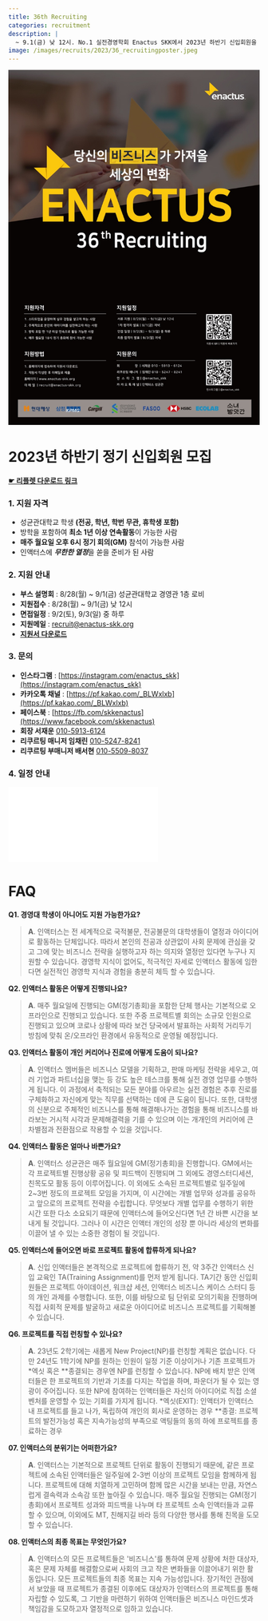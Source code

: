 ```yaml
---
title: 36th Recruiting
categories: recruitment
description: |
  ~ 9.1(금) 낮 12시. No.1 실전경영학회 Enactus SKK에서 2023년 하반기 신입회원을 모집하고 있습니다.
image: /images/recruits/2023/36_recruitingposter.jpeg
---
```


![](images/recruits/2023/36_recruitingposter.jpeg)

# 2023년 하반기 정기 신입회원 모집

**[☛ 리플렛 다운로드 링크](/files/recruits/35th_recruiting_leaflet.pdf)**

### 1. 지원 자격

+ 성균관대학교 학생 **(전공, 학년, 학번 무관, 휴학생 포함)**
+ 방학을 포함하여 **최소 1년 이상 연속활동**이 가능한 사람
+ **매주 월요일 오후 6시 정기 회의(GM)** 참석이 가능한 사람
+ 인액터스에 ***무한한 열정***을 쏟을 준비가 된 사람

### 2. 지원 안내

+ **부스 설명회** : 8/28(월) ~ 9/1(금) 성균관대학교 경영관 1층 로비
+ **지원접수** : 8/28(월) ~ 9/1(금) 낮 12시
+ **면접일정** : 9/2(토), 9/3(일) 중 하루
+ **지원메일** : [recruit@enactus-skk.org](mailto:recruit@enactus-skk.org)
+ **[지원서 다운로드](/files/recruits/36th_Recruiting_application.docx)**

### 3. 문의

+ **인스타그램** : [https://instagram.com/enactus_skk](https://instagram.com/enactus_skk)
+ **카카오톡 채널** : [https://pf.kakao.com/_BLWxlxb](https://pf.kakao.com/_BLWxlxb)
+ **페이스북** : [https://fb.com/skkenactus](https://www.facebook.com/skkenactus)
+ **회장 서재운** [010-5913-6124](tel:010-5913-6124)
+ **리쿠르팅 매니저 임채린** [010-5247-8241](tel:010-5247-8241)
+ **리쿠르팅 부매니저 배서현** [010-5509-8037](tel:010-5509-8037)


### 4. 일정 안내

![](/images/recruits/2023/35th_recruiting_timeline.pdf)

 

# FAQ

**Q1. 경영대 학생이 아니어도 지원 가능한가요?**
>**A**. 인액터스는 전 세계적으로 국적불문, 전공불문의 대학생들이 열정과 아이디어로 활동하는 단체입니다. 따라서 본인의 전공과 상관없이 사회 문제에 관심을 갖고 그에 맞는 비즈니스 전략을 실행하고자 하는 의지와 열정만 있다면 누구나 지원할 수 있습니다. 경영학 지식이 없어도, 적극적인 자세로 인액터스 활동에 임한다면 실전적인 경영학 지식과 경험을 충분히 체득 할 수 있습니다.

**Q2. 인액터스 활동은 어떻게 진행되나요?**
>**A**. 매주 월요일에 진행되는 GM(정기총회)을 포함한 단체 행사는 기본적으로 오프라인으로 진행되고 있습니다. 또한 주중 프로젝트별 회의는 소규모 인원으로 진행되고 있으며 코로나 상황에 따라 보건 당국에서 발표하는 사회적 거리두기 방침에 맞춰 온/오프라인 환경에서 유동적으로 운영될 예정입니다.

**Q3. 인액터스 활동이 개인 커리어나 진로에 어떻게 도움이 되나요?**
>**A**. 인액터스 멤버들은 비즈니스 모델을 기획하고, 판매 마케팅 전략을 세우고, 여러 기업과 파트너십을 맺는 등 강도 높은 테스크를 통해 실전 경영 업무를 수행하게 됩니다. 이 과정에서 축적되는 모든 분야를 아우르는 실전 경험은 추후 진로를 구체화하고 자신에게 맞는 직무를 선택하는 데에 큰 도움이 됩니다. 또한, 대학생의 신분으로 주체적인 비즈니스를 통해 해결해나가는 경험을 통해 비즈니스를 바라보는 거시적 시각과 문제해결력을 기를 수 있으며 이는 개개인의 커리어에 큰 차별점과 전환점으로 작용할 수 있을 것입니다.

**Q4. 인액터스 활동은 얼마나 바쁜가요?**
>**A**. 인액터스 성균관은 매주 월요일에 GM(정기총회)을 진행합니다. GM에서는 각 프로젝트별 진행상황 공유 및 피드백이 진행되며 그 외에도 경영스터디세션, 친목도모 활동 등이 이루어집니다. 이 외에도 소속된 프로젝트별로 일주일에 2~3번 정도의 프로젝트 모임을 가지며, 이 시간에는 개별 업무와 성과를 공유하고 앞으로의 프로젝트 전략을 수립합니다. 무엇보다 개별 업무를 수행하기 위한 시간 또한 다소 소요되기 때문에 인액터스에 들어오신다면 1년 간 바쁜 시간을 보내게 될 것입니다. 그러나 이 시간은 인액터 개인의 성장 뿐 아니라 세상의 변화를 이끌어 낼 수 있는 소중한 경험이 될 것입니다.  

**Q5. 인액터스에 들어오면 바로 프로젝트 활동에 합류하게 되나요?**
>**A**. 신입 인액터들은 본격적으로 프로젝트에 합류하기 전, 약 3주간 인액터스 신입 교육인 TA(Training Assignment)를 먼저 받게 됩니다. TA기간 동안 신입회원들은 프로젝트 아이데이션, 워크샵 세션, 인액터스 비즈니스 케이스 스터디 등의 개인 과제를 수행합니다. 또한, 이를 바탕으로 팀 단위로 모의기획을 진행하며 직접 사회적 문제를 발굴하고 새로운 아이디어로 비즈니스 프로젝트를 기획해볼 수 있습니다.

**Q6. 프로젝트를 직접 런칭할 수 있나요?**
>**A**. 23년도 2학기에는 새롭게 New Project(NP)를 런칭할 계획은 없습니다. 다만 24년도 1학기에 NP를 원하는 인원이 일정 기준 이상이거나 기존 프로젝트가 *엑싯 혹은 **종결되는 경우엔 NP를 런칭할 수 있습니다. NP에 배치 받은 인액터들은 한 프로젝트의 기반과 기초를 다지는 작업을 하며, 파운더가 될 수 있는 영광이 주어집니다. 또한 NP에 참여하는 인액터들은 자신의 아이디어로 직접 소셜벤처를 운영할 수 있는 기회를 가지게 됩니다.
*엑싯(EXIT): 인액터가 인액터스 내 프로젝트를 들고 나가, 독립하여 개인의 회사로 운영하는 경우
**종결: 프로젝트의 발전가능성 혹은 지속가능성의 부족으로 액팅들의 동의 하에 프로젝트를 종료하는 경우

**07. 인액터스의 분위기는 어떠한가요?**
>**A**. 인액터스는 기본적으로 프로젝트 단위로 활동이 진행되기 때문에, 같은 프로젝트에 소속된 인액터들은 일주일에 2-3번 이상의 프로젝트 모임을 함께하게 됩니다. 프로젝트에 대해 치열하게 고민하며 함께 많은 시간을 보내는 만큼, 자연스럽게 결속력과 소속감 또한 높아질 수 있습니다. 매주 월요일 진행되는 GM(정기총회)에서 프로젝트 성과와 피드백을 나누며 타 프로젝트 소속 인액터들과 교류할 수 있으며, 이외에도 MT, 친해지길 바라 등의 다양한 행사를 통해 친목을 도모할 수 있습니다.

**08. 인액터스의 최종 목표는 무엇인가요?**
>**A**. 인액터스의 모든 프로젝트들은 '비즈니스'를 통하여 문제 상황에 처한 대상자, 혹은 문제 자체를 해결함으로써 사회의 크고 작은 변화들을 이끌어내기 위한 활동입니다. 모든 프로젝트들의 최종 목표는 지속 가능성입니다. 장기적인 관점에서 보았을 때 프로젝트가 종결된 이후에도 대상자가 인액터스의 프로젝트를 통해 자립할 수 있도록, 그 기반을 마련하기 위하여 인액터들은 비즈니스 마인드셋과 책임감을 도모하고자 열정적으로 임하고 있습니다.
